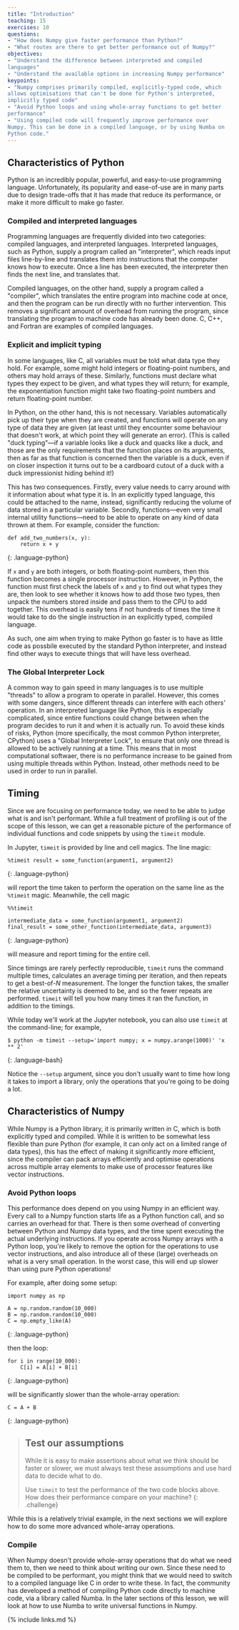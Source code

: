 ```yaml
---
title: "Introduction"
teaching: 15
exercises: 10
questions:
- "How does Numpy give faster performance than Python?"
- "What routes are there to get better performance out of Numpy?"
objectives:
- "Understand the difference between interpreted and compiled
languages"
- "Understand the available options in increasing Numpy performance"
keypoints:
- "Numpy comprises primarily compiled, explicitly-typed code, which
allows optimisations that can't be done for Python's interpreted,
implicitly typed code"
- "Avoid Python loops and using whole-array functions to get better
performance"
- "Using compiled code will frequently improve performance over
Numpy. This can be done in a compiled language, or by using Numba on
Python code."
---
```


## Characteristics of Python

Python is an incredibly popular, powerful, and easy-to-use programming
language. Unfortunately, its popularity and ease-of-use are in many
parts due to design trade-offs that it has made that reduce its
performance, or make it more difficult to make go faster.

### Compiled and interpreted languages

Programming languages are frequently divided into two categories:
compiled languages, and interpreted languages. Interpreted languages,
such as Python, supply a program called an "interpreter", which reads
input files line-by-line and translates them into instructions that
the computer knows how to execute. Once a line has been executed, the
interpreter then finds the next line, and translates that.

Compiled languages, on the other hand, supply a program called a
"compiler", which translates the entire program into machine code at
once, and then the program can be run directly with no further
intervention. This removes a significant amount of overhead from
running the program, since translating the program to machine code has
already been done. C, C++, and Fortran are examples of compiled
languages.


### Explicit and implicit typing

In some languages, like C, all variables must be told what data type
they hold. For example, some might hold integers or floating-point
numbers, and others may hold arrays of these. Similarly, functions
must declare what types they expect to be given, and what types they
will return; for example, the exponentiation function might take two
floating-point numbers and return floating-point number.

In Python, on the other hand, this is not necessary. Variables
automatically pick up their type when they are created, and functions
will operate on any type of data they are given (at least until they
encounter some behaviour that doesn't work, at which point they will
generate an error). (This is called "duck typing"&mdash;if a variable
looks like a duck and quacks like a duck, and those are the only
requirements that the function places on its arguments, then as far as
that function is concerned then the variable is a duck, even if on
closer inspection it turns out to be a cardboard cutout of a duck
with a duck impressionist hiding behind it!)

This has two consequences. Firstly, every value needs to carry around
with it information about what type it is. In an explicitly typed
language, this could be attached to the name, instead, significantly
reducing the volume of data stored in a particular variable. Secondly,
functions&mdash;even very small internal utility functions&mdash;need
to be able to operate on any kind of data thrown at them. For example,
consider the function:

~~~
def add_two_numbers(x, y):
    return x + y
~~~
{: .language-python}

If `x` and `y` are both integers, or both floating-point numbers,
then this function becomes a single processor instruction. However,
in Python, the function must first check the labels of `x` and `y`
to find out what types they are, then look to see whether it knows
how to add those two types, then unpack the numbers stored inside
and pass them to the CPU to add together. This overhead is easily
tens if not hundreds of times the time it would take to do the
single instruction in an explicitly typed, compiled language.

As such, one aim when trying to make Python go faster is to have as
little code as possbile executed by the standard Python interpreter,
and instead find other ways to execute things that will have less
overhead.


### The Global Interpreter Lock

A common way to gain speed in many languages is to use multiple "threads"
to allow a program to operate in parallel. However, this comes with some
dangers, since different threads can interfere with each others' operation.
In an interpreted language like Python, this is especially complicated,
since entire functions could change between when the program decides to run
it and when it is actually run. To avoid these kinds of risks, Python
(more specifically, the most common Python interpreter, CPython) uses
a "Global Interpreter Lock", to ensure that only one thread is allowed to
be actively running at a time. This means that in most computational
softwaer, there is no performance increase to be gained from using multiple
threads within Python. Instead, other methods need to be used in order
to run in parallel.


## Timing

Since we are focusing on performance today, we need to be able to
judge what is and isn't performant. While a full treatment of
profiling is out of the scope of this lesson, we can get a reasonable
picture of the performance of individual functions and code snippets
by using the `timeit` module.

In Jupyter, `timeit` is provided by line and cell magics. The line
magic:

~~~
%timeit result = some_function(argument1, argument2)
~~~
{: .language-python}

will report the time taken to perform the operation on the same line
as the `%timeit` magic. Meanwhile, the cell magic

~~~
%%timeit

intermediate_data = some_function(argument1, argument2)
final_result = some_other_function(intermediate_data, argument3)
~~~
{: .language-python}

will measure and report timing for the entire cell.

Since timings are rarely perfectly reproducible, `timeit` runs the
command multiple times, calculates an average timing per iteration,
and then repeats to get a best-of-*N* measurement. The longer the
function takes, the smaller the relative uncertainty is deemed to be,
and so the fewer repeats are performed. `timeit` will tell you how
many times it ran the function, in addition to the timings.

While today we'll work at the Jupyter notebook, you can also use
`timeit` at the command-line; for example,

~~~
$ python -m timeit --setup='import numpy; x = numpy.arange(1000)' 'x ** 2'
~~~
{: .language-bash}

Notice the `--setup` argument, since you don't usually want to time
how long it takes to import a library, only the operations that you're
going to be doing a lot.


## Characteristics of Numpy

While Numpy is a Python library, it is primarily written in C, which
is both explicitly typed and compiled. While it is written to be
somewhat less flexible than pure Python (for example, it can only act
on a limited range of data types), this has the effect of making it
significantly more efficient, since the compiler can pack arrays
efficiently and optimise operations across multiple array elements to
make use of processor features like vector instructions.


### Avoid Python loops

This performance does depend on you using Numpy in an efficient
way. Every call to a Numpy function starts life as a Python function
call, and so carries an overhead for that. There is then some overhead
of converting between Python and Numpy data types, and the time spent
executing the actual underlying instructions. If you operate across
Numpy arrays with a Python loop, you're likely to remove the option
for the operations to use vector instructions, and also introduce all
of these (large) overheads on what is a very small operation. In the
worst case, this will end up slower than using pure Python operations!

For example, after doing some setup:

~~~
import numpy as np

A = np.random.random(10_000)
B = np.random.random(10_000)
C = np.empty_like(A)
~~~
{: .language-python}

then the loop:

~~~
for i in range(10_000):
    C[i] = A[i] + B[i]
~~~
{: .language-python}

will be significantly slower than the whole-array operation:

~~~
C = A + B
~~~
{: .language-python}


> ## Test our assumptions
>
> While it is easy to make assertions about what we think should be
> faster or slower, we must always test these assumptions and use hard
> data to decide what to do.
>
> Use `timeit` to test the performance of the two code blocks
> above. How does their performance compare on your machine?
{: .challenge}

While this is a relatively trivial example, in the next sections we
will explore how to do some more advanced whole-array operations.


### Compile

When Numpy doesn't provide whole-array operations that do what we need
them to, then we need to think about writing our own. Since these need
to be compiled to be performant, you might think that we would need to
switch to a compiled language like C in order to write these. In fact,
the community has developed a method of compiling Python code directly
to machine code, via a library called Numba. In the later sections of
this lesson, we will look at how to use Numba to write universal
functions in Numpy.


{% include links.md %}

